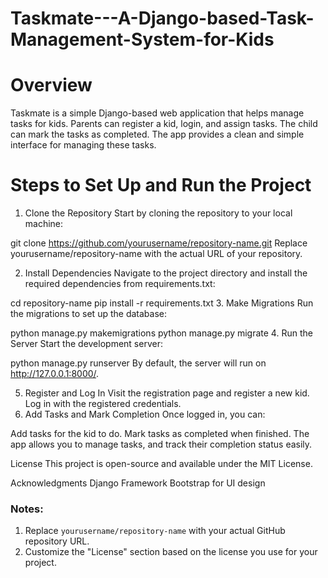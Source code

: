 # Taskmate---A-Django-based-Task-Management-System-for-Kids

# Overview
Taskmate is a simple Django-based web application that helps manage tasks for kids. Parents can register a kid, login, and assign tasks. The child can mark the tasks as completed. The app provides a clean and simple interface for managing these tasks.

# Steps to Set Up and Run the Project
 
1. Clone the Repository
Start by cloning the repository to your local machine:

git clone https://github.com/yourusername/repository-name.git
Replace yourusername/repository-name with the actual URL of your repository.

2. Install Dependencies
Navigate to the project directory and install the required dependencies from requirements.txt:

cd repository-name
pip install -r requirements.txt
3. Make Migrations
Run the migrations to set up the database:

python manage.py makemigrations
python manage.py migrate
4. Run the Server
Start the development server:

python manage.py runserver
By default, the server will run on http://127.0.0.1:8000/.

5. Register and Log In
Visit the registration page and register a new kid.
Log in with the registered credentials.
6. Add Tasks and Mark Completion
Once logged in, you can:

Add tasks for the kid to do.
Mark tasks as completed when finished.
The app allows you to manage tasks, and track their completion status easily.

License
This project is open-source and available under the MIT License.

Acknowledgments
Django Framework
Bootstrap for UI design

### Notes:
1. Replace `yourusername/repository-name` with your actual GitHub repository URL.
2. Customize the "License" section based on the license you use for your project.

